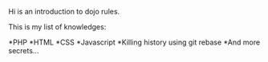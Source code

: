 Hi is an introduction to dojo rules.

This is my list of knowledges:

*PHP
*HTML
*CSS
*Javascript
*Killing history using git rebase
*And more secrets...
